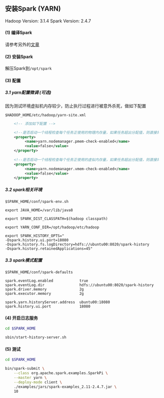 ## 安装Spark (YARN)

Hadoop Version: 3.1.4
Spark Version: 2.4.7

#### (1) 编译Spark

请参考另外的[文章](05-hive-on-spark.md)

#### (2) 安装Spark

解压Spark到`/opt/spark`

#### (3) 配置

##### 3.1 yarn配置微调 (可选)

因为测试环境虚拟机内存较少，防止执行过程进行被意外杀死，做如下配置

`$HADOOP_HOME/etc/hadoop/yarn-site.xml`

```xml
    <!-- 添加如下配置 -->

    <!--是否启动一个线程检查每个任务正使用的物理内存量，如果任务超出分配值，则直接将其杀掉，默认是true -->
    <property>
         <name>yarn.nodemanager.pmem-check-enabled</name>
         <value>false</value>
    </property>
    
    <!--是否启动一个线程检查每个任务正使用的虚拟内存量，如果任务超出分配值，则直接将其杀掉，默认是true -->
    <property>
         <name>yarn.nodemanager.vmem-check-enabled</name>
         <value>false</value>
    </property>
```

##### 3.2 spark相关环境

`$SPARK_HOME/conf/spark-env.sh`

```
export JAVA_HOME=/var/lib/java8

export SPARK_DIST_CLASSPATH=$(hadoop classpath)

export YARN_CONF_DIR=/opt/hadoop/etc/hadoop

export SPARK_HISTORY_OPTS="
-Dspark.history.ui.port=18080
-Dspark.history.fs.logDirectory=hdfs://ubuntu00:8020/spark-history
-Dspark.history.retainedApplications=45"
```

##### 3.3 spark模式配置

`$SPARK_HOME/conf/spark-defaults`

```text
spark.eventLog.enabled            true
spark.eventLog.dir                hdfs://ubuntu00:8020/spark-history
spark.driver.memory               2g
spark.executor.memory             2g

spark.yarn.historyServer.address  ubuntu00:18080
spark.history.ui.port             18080
```

#### (4) 开启日志服务

```bash
cd $SPARK_HOME

sbin/start-history-server.sh
```

#### (5) 测试

```bash
cd $SPARK_HOME

bin/spark-submit \
    --class org.apache.spark.examples.SparkPi \
    --master yarn \
    --deploy-mode client \
    ./examples/jars/spark-examples_2.11-2.4.7.jar \
    10
```

